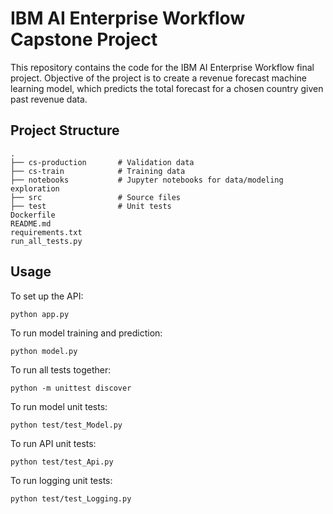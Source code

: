# IBM AI Enterprise Workflow Capstone Project
This repository contains the code for the IBM AI Enterprise Workflow final project. Objective of the project is to create a revenue forecast machine learning model, which 
predicts the total forecast for a chosen country given past revenue data.
## Project Structure
    .
    ├── cs-production       # Validation data
    ├── cs-train            # Training data
    ├── notebooks           # Jupyter notebooks for data/modeling exploration
    ├── src                 # Source files
    ├── test                # Unit tests
    Dockerfile
    README.md
    requirements.txt
    run_all_tests.py

## Usage
To set up the API:

`python app.py`

To run model training and prediction:

`python model.py`

To run all tests together:

`python -m unittest discover`

To run model unit tests:

`python test/test_Model.py`

To run API unit tests:

`python test/test_Api.py`

To run logging unit tests:

`python test/test_Logging.py`